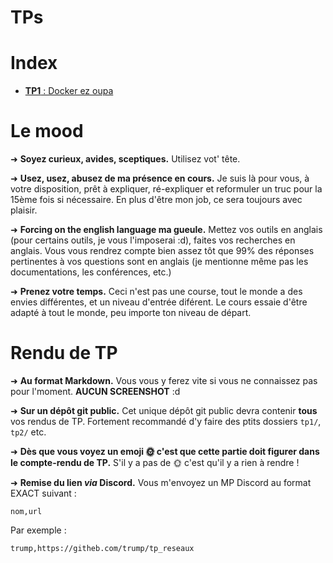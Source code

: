 # TPs

# Index

- [**TP1** : Docker ez oupa](./1/README.md)

# Le mood

➜ **Soyez curieux, avides, sceptiques.** Utilisez vot' tête.

➜ **Usez, usez, abusez de ma présence en cours.** Je suis là pour vous, à votre disposition, prêt à expliquer, ré-expliquer et reformuler un truc pour la 15ème fois si nécessaire. En plus d'être mon job, ce sera toujours avec plaisir.

➜ **Forcing on the english language ma gueule.** Mettez vos outils en anglais (pour certains outils, je vous l'imposerai :d), faites vos recherches en anglais. Vous vous rendrez compte bien assez tôt que 99% des réponses pertinentes à vos questions sont en anglais (je mentionne même pas les documentations, les conférences, etc.)

➜ **Prenez votre temps.** Ceci n'est pas une course, tout le monde a des envies différentes, et un niveau d'entrée diférent. Le cours essaie d'être adapté à tout le monde, peu importe ton niveau de départ.

# Rendu de TP

➜  **Au format Markdown.** Vous vous y ferez vite si vous ne connaissez pas pour l'moment. **AUCUN SCREENSHOT** :d

➜  **Sur un dépôt git public.** Cet unique dépôt git public devra contenir **tous** vos rendus de TP. Fortement recommandé d'y faire des ptits dossiers `tp1/`, `tp2/` etc.

➜ **Dès que vous voyez un emoji 🌞 c'est que cette partie doit figurer dans le compte-rendu de TP.** S'il y a pas de 🌞 c'est qu'il y a rien à rendre !

➜  **Remise du lien *via* Discord.** Vous m'envoyez un MP Discord au format EXACT suivant :

```csv
nom,url
```

Par exemple :

```csv
trump,https://githeb.com/trump/tp_reseaux
```
